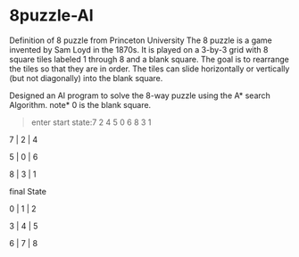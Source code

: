 # 8puzzle-AI

Definition of 8 puzzle from Princeton University
The 8 puzzle is a game invented by Sam Loyd in the 1870s. It is played on a 3-by-3 grid with 8 square tiles labeled 1 through 8 and a blank square. The goal is to rearrange the tiles so that they are in order. The tiles can slide horizontally or vertically (but not diagonally) into the blank square. 

Designed an AI program to solve the 8-way puzzle using the A* search Algorithm. 
note* 0 is the blank square. 

> enter start state:7 2 4 5 0 6 8 3 1 

 7 | 2 | 4
 >
 5 | 0 | 6
 >
 8 | 3 | 1

final State

0 | 1 | 2
>
3 | 4 | 5
>
6 | 7 | 8
